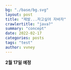 ```yaml
---
bg: "./base/bg.svg"
layout: post
title: "제발...자고싶어 자바자"
crawlertitle: "java?"
summary: "concept"
date: 2022-02-17
categories: posts
tags: "test"
author: vvney
---
```


**2월 17일 예정**
